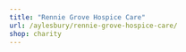 ```yaml
---
title: "Rennie Grove Hospice Care"
url: /aylesbury/rennie-grove-hospice-care/
shop: charity
---
```

